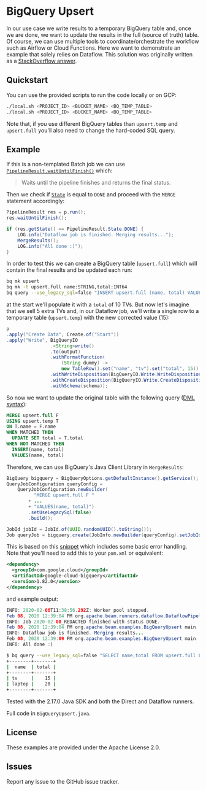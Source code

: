 # BigQuery Upsert

In our use case we write results to a temporary BigQuery table and, once we are done, we want to update the results in the full (source of truth) table. Of course, we can use multiple tools to coordinate/orchestrate the workflow such as Airflow or Cloud Functions. Here we want to demonstrate an example that solely relies on Dataflow.
This solution was originally written as a [StackOverflow answer](https://stackoverflow.com/a/60126629/6121516).

## Quickstart

You can use the provided scripts to run the code locally or on GCP:
```bash
./local.sh <PROJECT_ID> <BUCKET_NAME> <BQ_TEMP_TABLE>
./local.sh <PROJECT_ID> <BUCKET_NAME> <BQ_TEMP_TABLE>
```

Note that, if you use different BigQuery tables than `upsert.temp` and `upsert.full` you'll also need to change the hard-coded SQL query.

## Example

If this is a non-templated Batch job we can use [`PipelineResult.waitUntilFinish()`][1] which:

> Waits until the pipeline finishes and returns the final status.

Then we check if [`State`][2] is equal to `DONE` and proceed with the `MERGE` statement accordingly:

```java
PipelineResult res = p.run();
res.waitUntilFinish();

if (res.getState() == PipelineResult.State.DONE) {
    LOG.info("Dataflow job is finished. Merging results...");
    MergeResults();
    LOG.info("All done :)");
}
```

In order to test this we can create a BigQuery table (`upsert.full`) which will contain the final results and be updated each run:

```bash
bq mk upsert
bq mk -t upsert.full name:STRING,total:INT64
bq query --use_legacy_sql=false "INSERT upsert.full (name, total) VALUES('tv', 10), ('laptop', 20)"
```

at the start we'll populate it with a `total` of 10 TVs. But now let's imagine that we sell 5 extra TVs and, in our Dataflow job, we'll write a single row to a temporary table (`upsert.temp`) with the new corrected value (15):

```java
p
.apply("Create Data", Create.of("Start"))
.apply("Write", BigQueryIO
                .<String>write()
                .to(output)
                .withFormatFunction(
                    (String dummy) ->
                    new TableRow().set("name", "tv").set("total", 15))
                .withWriteDisposition(BigQueryIO.Write.WriteDisposition.WRITE_TRUNCATE)
                .withCreateDisposition(BigQueryIO.Write.CreateDisposition.CREATE_IF_NEEDED)
                .withSchema(schema));
```

So now we want to update the original table with the following query ([DML syntax][3]):

```sql
MERGE upsert.full F
USING upsert.temp T
ON T.name = F.name
WHEN MATCHED THEN
  UPDATE SET total = T.total
WHEN NOT MATCHED THEN
  INSERT(name, total)
  VALUES(name, total)
```

Therefore, we can use BigQuery's Java Client Library in `MergeResults`:

```java
BigQuery bigquery = BigQueryOptions.getDefaultInstance().getService();
QueryJobConfiguration queryConfig =
    QueryJobConfiguration.newBuilder(
          "MERGE upsert.full F "
        + ...
        + "VALUES(name, total)")
        .setUseLegacySql(false)
        .build();

JobId jobId = JobId.of(UUID.randomUUID().toString());
Job queryJob = bigquery.create(JobInfo.newBuilder(queryConfig).setJobId(jobId).build());
```

This is based on this [snippet][4] which includes some basic error handling. Note that you'll need to add this to your `pom.xml` or equivalent:

```xml
<dependency>
  <groupId>com.google.cloud</groupId>
  <artifactId>google-cloud-bigquery</artifactId>
  <version>1.82.0</version>
</dependency>
```

and example output:

```java
INFO: 2020-02-08T11:38:56.292Z: Worker pool stopped.
Feb 08, 2020 12:39:04 PM org.apache.beam.runners.dataflow.DataflowPipelineJob logTerminalState
INFO: Job 2020-02-08_REDACTED finished with status DONE.
Feb 08, 2020 12:39:04 PM org.apache.beam.examples.BigQueryUpsert main
INFO: Dataflow job is finished. Merging results...
Feb 08, 2020 12:39:09 PM org.apache.beam.examples.BigQueryUpsert main
INFO: All done :)
```

```bash
$ bq query --use_legacy_sql=false "SELECT name,total FROM upsert.full LIMIT 10"
+--------+-------+
|  name  | total |
+--------+-------+
| tv     |    15 |
| laptop |    20 |
+--------+-------+
```

Tested with the 2.17.0 Java SDK and both the Direct and Dataflow runners.

Full code in `BigQueryUpsert.java`.


  [1]: https://beam.apache.org/releases/javadoc/2.17.0/org/apache/beam/sdk/PipelineResult.html#waitUntilFinish--
  [2]: https://beam.apache.org/releases/javadoc/2.17.0/org/apache/beam/sdk/PipelineResult.State.html
  [3]: https://cloud.google.com/bigquery/docs/reference/standard-sql/dml-syntax#merge_statement
  [4]: https://cloud.google.com/bigquery/docs/quickstarts/quickstart-client-libraries#running_the_query

## License

These examples are provided under the Apache License 2.0.

## Issues

Report any issue to the GitHub issue tracker.
